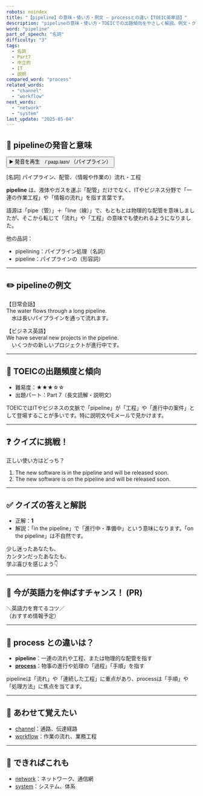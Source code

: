 ```yaml
---
robots: noindex
title: "【pipeline】の意味・使い方・例文 ― processとの違い【TOEIC英単語】"
description: "pipelineの意味・使い方・TOEICでの出題傾向をやさしく解説。例文・クイズ付きでprocessとの違いもわかりやすく学べます。"
word: "pipeline"
part_of_speech: "名詞"
difficulty: "3"
tags:
  - 名詞
  - Part7
  - 中立的
  - IT
  - 説明
compared_word: "process"
related_words:
  - "channel"
  - "workflow"
next_words:
  - "network"
  - "system"
last_update: "2025-05-04"
---
```


## 🔰 pipelineの発音と意味

<button class="play-audio" onclick="playTTS('pipeline')">
  <span class="play-audio-main">
    ▶️ 発音を再生　/ˈpaɪp.laɪn/
  </span>
  <span class="play-audio-sub">
    （パイプライン）
  </span>
</button>

[名詞] パイプライン、配管、（情報や作業の）流れ・工程

**pipeline** は、液体やガスを運ぶ「配管」だけでなく、ITやビジネス分野で「一連の作業工程」や「情報の流れ」を指す言葉です。

語源は「pipe（管）」＋「line（線）」で、もともとは物理的な配管を意味しましたが、そこから転じて「流れ」や「工程」の意味でも使われるようになりました。

他の品詞：  
- pipelining：パイプライン処理（名詞）
- pipeline：パイプラインの（形容詞）

---

## ✏️ pipelineの例文

【日常会話】  
The water flows through a long pipeline.  
　水は長いパイプラインを通って流れます。

【ビジネス英語】  
We have several new projects in the pipeline.  
　いくつかの新しいプロジェクトが進行中です。

---

## 🎯 TOEICの出題頻度と傾向

- 難易度：★★★☆☆
- 出題パート：Part 7（長文読解・説明文）

TOEICではITやビジネスの文脈で「pipeline」が「工程」や「進行中の案件」として登場することが多いです。特に説明文やEメールで見かけます。

---

## ❓ クイズに挑戦！

正しい使い方はどっち？

1. The new software is in the pipeline and will be released soon.  
2. The new software is on the pipeline and will be released soon.

---

## ✅ クイズの答えと解説

- 正解：**1**
- 解説：「in the pipeline」で「進行中・準備中」という意味になります。「on the pipeline」は不自然です。

少し迷ったあなたも、  
カンタンだったあなたも、  
学ぶ喜びを感じよう👇️

---

## 🚀 今が英語力を伸ばすチャンス！ (PR)

<div class="info-center">
＼英語力を育てるコツ／<br>  
（おすすめ情報予定）
</div>

---

## 🤔  process との違いは？

- **pipeline**：一連の流れや工程、または物理的な配管を指す
- **[process](/word/process/)**：物事の進行や処理の「過程」「手順」を指す

pipelineは「流れ」や「連続した工程」に重点があり、processは「手順」や「処理方法」に焦点を当てます。

---

## 🧩 あわせて覚えたい

- [channel](/word/channel/)：通路、伝達経路
- [workflow](/word/workflow/)：作業の流れ、業務工程

---

## 📖 できればこれも

- [network](/word/network/)：ネットワーク、通信網
- [system](/word/system/)：システム、体系

<!-- cvid: aid32_bid04 -->
